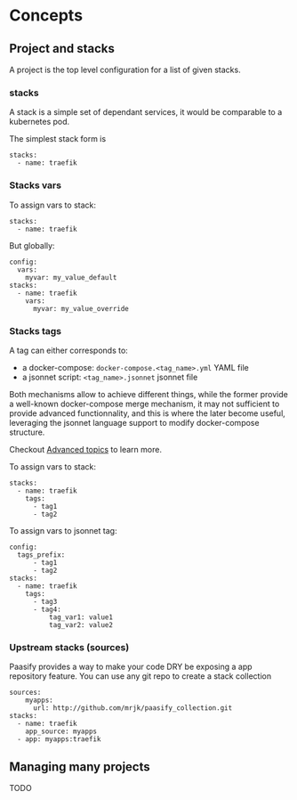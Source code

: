 # Concepts


## Project and stacks

A project is the top level configuration for a list of given stacks.

### stacks

A stack is a simple set of dependant services, it would be comparable
to a kubernetes pod.

The simplest stack form is
```
stacks:
  - name: traefik
```

### Stacks vars

To assign vars to stack:
```
stacks:
  - name: traefik
```

But globally:
```
config:
  vars:
    myvar: my_value_default
stacks:
  - name: traefik
    vars:
      myvar: my_value_override
```


### Stacks tags


A tag can either corresponds to:

* a docker-compose: `docker-compose.<tag_name>.yml` YAML file
* a jsonnet script: `<tag_name>.jsonnet` jsonnet file

Both mechanisms allow to achieve different things, while the former
provide a well-known docker-compose merge mechanism, it may not
sufficient to provide advanced functionnality, and this is where the 
later become useful, leveraging the jsonnet language support to modify
docker-compose structure. 

Checkout [Advanced topics](advanced.md) to learn more.

To assign vars to stack:
```
stacks:
  - name: traefik
    tags:
      - tag1
      - tag2
```

To assign vars to jsonnet tag:
```
config:
  tags_prefix:
      - tag1
      - tag2
stacks:
  - name: traefik
    tags:
      - tag3
      - tag4:
          tag_var1: value1
          tag_var2: value2
```

### Upstream stacks (sources)

Paasify provides a way to make your code DRY be exposing a app repository
feature. You can use any git repo to create a stack collection

```
sources:
    myapps:
      url: http://github.com/mrjk/paasify_collection.git
stacks:
  - name: traefik
    app_source: myapps
  - app: myapps:traefik
```

## Managing many projects

TODO